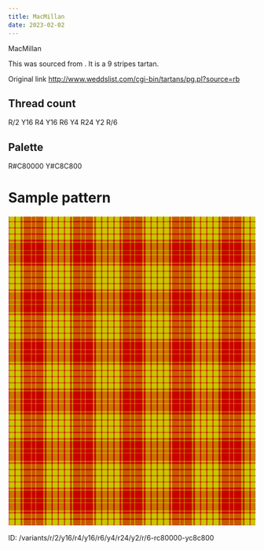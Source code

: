 ```yaml
---
title: MacMillan
date: 2023-02-02
---
```

MacMillan

This was sourced from <no value>.  It is a 9 stripes tartan.

Original link http://www.weddslist.com/cgi-bin/tartans/pg.pl?source=rb

## Thread count
R/2 Y16 R4 Y16 R6 Y4 R24 Y2 R/6

## Palette
R#C80000 Y#C8C800

# Sample pattern

![Tartan detail](tartan.png "R/2 Y16 R4 Y16 R6 Y4 R24 Y2 R/6 tartan")

ID: /variants/r/2/y16/r4/y16/r6/y4/r24/y2/r/6-rc80000-yc8c800